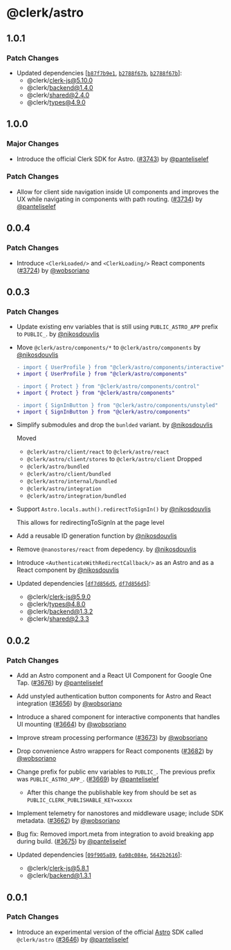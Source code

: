 # @clerk/astro

## 1.0.1

### Patch Changes

- Updated dependencies [[`b87f7b9e1`](https://github.com/clerk/javascript/commit/b87f7b9e163756fd43789bc7b7344d2eb24015ec), [`b2788f67b`](https://github.com/clerk/javascript/commit/b2788f67b75cce17af1a2f91a984bb826a5a42e1), [`b2788f67b`](https://github.com/clerk/javascript/commit/b2788f67b75cce17af1a2f91a984bb826a5a42e1)]:
  - @clerk/clerk-js@5.10.0
  - @clerk/backend@1.4.0
  - @clerk/shared@2.4.0
  - @clerk/types@4.9.0

## 1.0.0

### Major Changes

- Introduce the official Clerk SDK for Astro. ([#3743](https://github.com/clerk/javascript/pull/3743)) by [@panteliselef](https://github.com/panteliselef)

### Patch Changes

- Allow for client side navigation inside UI components and improves the UX while navigating in components with path routing. ([#3734](https://github.com/clerk/javascript/pull/3734)) by [@panteliselef](https://github.com/panteliselef)

## 0.0.4

### Patch Changes

- Introduce `<ClerkLoaded/>` and `<ClerkLoading/>` React components ([#3724](https://github.com/clerk/javascript/pull/3724)) by [@wobsoriano](https://github.com/wobsoriano)

## 0.0.3

### Patch Changes

- Update existing env variables that is still using `PUBLIC_ASTRO_APP` prefix to `PUBLIC_`. by [@nikosdouvlis](https://github.com/nikosdouvlis)

- Move `@clerk/astro/components/*` to `@clerk/astro/components` by [@nikosdouvlis](https://github.com/nikosdouvlis)

  ```diff
  - import { UserProfile } from "@clerk/astro/components/interactive"
  + import { UserProfile } from "@clerk/astro/components"

  - import { Protect } from "@clerk/astro/components/control"
  + import { Protect } from "@clerk/astro/components"

  - import { SignInButton } from "@clerk/astro/components/unstyled"
  + import { SignInButton } from "@clerk/astro/components"
  ```

- Simplify submodules and drop the `bunlded` variant. by [@nikosdouvlis](https://github.com/nikosdouvlis)

  Moved

  - `@clerk/astro/client/react` to `@clerk/astro/react`
  - `@clerk/astro/client/stores` to `@clerk/astro/client`
    Dropped
  - `@clerk/astro/bundled`
  - `@clerk/astro/client/bundled`
  - `@clerk/astro/internal/bundled`
  - `@clerk/astro/integration`
  - `@clerk/astro/integration/bundled`

- Support `Astro.locals.auth().redirectToSignIn()` by [@nikosdouvlis](https://github.com/nikosdouvlis)

  This allows for redirectingToSignIn at the page level

- Add a reusable ID generation function by [@nikosdouvlis](https://github.com/nikosdouvlis)

- Remove `@nanostores/react` from depedency. by [@nikosdouvlis](https://github.com/nikosdouvlis)

- Introduce `<AuthenticateWithRedirectCallback/>` as an Astro and as a React component by [@nikosdouvlis](https://github.com/nikosdouvlis)

- Updated dependencies [[`df7d856d5`](https://github.com/clerk/javascript/commit/df7d856d56bc3b1dcbdbf9155b4ef1b1ea5971f7), [`df7d856d5`](https://github.com/clerk/javascript/commit/df7d856d56bc3b1dcbdbf9155b4ef1b1ea5971f7)]:
  - @clerk/clerk-js@5.9.0
  - @clerk/types@4.8.0
  - @clerk/backend@1.3.2
  - @clerk/shared@2.3.3

## 0.0.2

### Patch Changes

- Add an Astro component and a React UI Component for Google One Tap. ([#3676](https://github.com/clerk/javascript/pull/3676)) by [@panteliselef](https://github.com/panteliselef)

- Add unstyled authentication button components for Astro and React integration ([#3656](https://github.com/clerk/javascript/pull/3656)) by [@wobsoriano](https://github.com/wobsoriano)

- Introduce a shared component for interactive components that handles UI mounting ([#3664](https://github.com/clerk/javascript/pull/3664)) by [@wobsoriano](https://github.com/wobsoriano)

- Improve stream processing performance ([#3673](https://github.com/clerk/javascript/pull/3673)) by [@wobsoriano](https://github.com/wobsoriano)

- Drop convenience Astro wrappers for React components ([#3682](https://github.com/clerk/javascript/pull/3682)) by [@wobsoriano](https://github.com/wobsoriano)

- Change prefix for public env variables to `PUBLIC_`. The previous prefix was `PUBLIC_ASTRO_APP_`. ([#3669](https://github.com/clerk/javascript/pull/3669)) by [@panteliselef](https://github.com/panteliselef)

  - After this change the publishable key from should be set as `PUBLIC_CLERK_PUBLISHABLE_KEY=xxxxx`

- Implement telemetry for nanostores and middleware usage; include SDK metadata. ([#3662](https://github.com/clerk/javascript/pull/3662)) by [@wobsoriano](https://github.com/wobsoriano)

- Bug fix: Removed import.meta from integration to avoid breaking app during build. ([#3675](https://github.com/clerk/javascript/pull/3675)) by [@panteliselef](https://github.com/panteliselef)

- Updated dependencies [[`09f905a89`](https://github.com/clerk/javascript/commit/09f905a8915a39179cbffb2149342ca138bedb77), [`6a98c084e`](https://github.com/clerk/javascript/commit/6a98c084e89afb3800edb3d0136c396e020be6b7), [`5642b2616`](https://github.com/clerk/javascript/commit/5642b26167a6eb1aca68777d782a9686edacfd37)]:
  - @clerk/clerk-js@5.8.1
  - @clerk/backend@1.3.1

## 0.0.1

### Patch Changes

- Introduce an experimental version of the official [Astro](https://astro.build/) SDK called `@clerk/astro` ([#3646](https://github.com/clerk/javascript/pull/3646)) by [@panteliselef](https://github.com/panteliselef)
